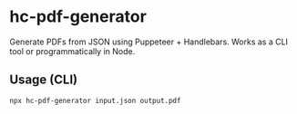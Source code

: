 # hc-pdf-generator

Generate PDFs from JSON using Puppeteer + Handlebars. Works as a CLI tool or programmatically in Node.

## Usage (CLI)

```bash
npx hc-pdf-generator input.json output.pdf
